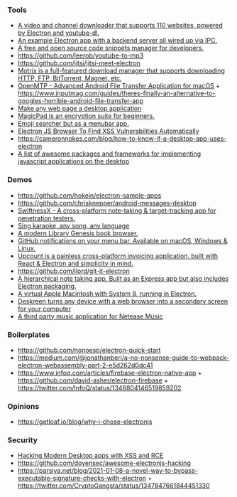 ### Tools

- [A video and channel downloader that supports 110 websites, powered by Electron and youtube-dl.](https://github.com/mayeaux/videodownloader)
- [An example Electron app with a backend server all wired up via IPC.](https://github.com/jlongster/electron-with-server-example)
- [A free and open source code snippets manager for developers. ](https://github.com/antonreshetov/massCode)
- https://github.com/leerob/youtube-to-mp3
- https://github.com/jitsi/jitsi-meet-electron
- [Motrix is a full-featured download manager that supports downloading HTTP, FTP, BitTorrent, Magnet, etc.](https://github.com/agalwood/Motrix)
- [OpenMTP - Advanced Android File Transfer Application for macOS](https://github.com/ganeshrvel/openmtp) + https://www.inputmag.com/guides/theres-finally-an-alternative-to-googles-horrible-android-file-transfer-app
- [Make any web page a desktop application](https://github.com/jiahaog/nativefier)
- [MagicPad is an encryption suite for beginners.](https://github.com/hyundotio/magicpad)
- [Emoji searcher but as a menubar app.](https://github.com/muan/mojibar)
- [Electron JS Browser To Find XSS Vulnerabilities Automatically](https://github.com/RenwaX23/XSSTRON)
- https://cameronnokes.com/blog/how-to-know-if-a-desktop-app-uses-electron
- [A list of awesome packages and frameworks for implementing javascript applications on the desktop](https://github.com/styfle/awesome-desktop-js)

### Demos

- https://github.com/hokein/electron-sample-apps
- https://github.com/chrisknepper/android-messages-desktop
- [SwiftnessX - A cross-platform note-taking & target-tracking app for penetration testers.](https://github.com/ehrishirajsharma/SwiftnessX)
- [Sing karaoke, any song, any language](https://github.com/youkaclub/youka-desktop)
- [A modern Library Genesis book browser.](https://github.com/Samin100/Alexandria)
- [GitHub notifications on your menu bar. Available on macOS, Windows & Linux.](https://github.com/manosim/gitify)
- [Upcount is a painless cross-platform invoicing application, built with React & Electron and simplicity in mind.](https://github.com/madisvain/upcount)
- https://github.com/jlord/git-it-electron
- [A hierarchical note taking app. Built as an Express app but also includes Electron packaging.](https://github.com/zadam/trilium)
- [A virtual Apple Macintosh with System 8, running in Electron.](https://github.com/felixrieseberg/macintosh.js)
- [Deskreen turns any device with a web browser into a secondary screen for your computer](https://github.com/pavlobu/deskreen)
- [A third party music application for Netease Music](https://github.com/qier222/YesPlayMusic)

### Boilerplates

- https://github.com/nonoesp/electron-quick-start
- https://medium.com/@jonathanberi/a-no-nonsense-guide-to-webpack-electron-webassembly-part-2-e5d262d0dc41
- https://www.infoq.com/articles/firebase-electron-native-app + https://github.com/david-asher/electron-firebase + https://twitter.com/InfoQ/status/1346804146519859202

### Opinions

- https://getloaf.io/blog/why-i-chose-electronjs

### Security

- [Hacking Modern Desktop apps with XSS and RCE](https://training.7asecurity.com/ma/webinar/desktop-xss-rce/lab1)
- https://github.com/doyensec/awesome-electronjs-hacking
- https://parsiya.net/blog/2021-01-08-a-novel-way-to-bypass-executable-signature-checks-with-electron + https://twitter.com/CryptoGangsta/status/1347847661844451330
